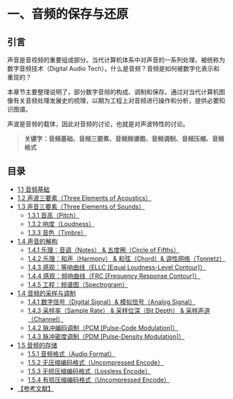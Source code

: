 
# 一、音频的保存与还原

## **引言**
声音是音视频的重要组成部分。当代计算机体系中对声音的一系列处理，被统称为数字音频技术（Digital Audio Tech）。什么是音频？音频是如何被数字化表示和重现的？

本章节主要整理说明了，部分数字音频的构成、调制和保存。通过对当代计算机图像有关音频处理发展史的梳理，以期为工程上对音频进行操作和分析，提供必要知识图谱。

声波是音频的载体，因此对音频的讨论，也就是对声波特性的讨论。

>**关键字：音频基础、音频三要素、音频频谱图、音频调制、音频压缩、音频格式**

## **目录**
* [1.1 音频基础](Docs_1_1.md)
* [1.2 声波三要素（Three Elements of Acoustics）](Docs_1_2.md)
* [1.3 声音三要素（Three Elements of Sounds）](Docs_1_3.md)
	* [1.3.1 音高（Pitch）](Docs_1_3_1.md)
	* [1.3.2 响度（Loudness）](Docs_1_3_2.md)
	* [1.3.3 音色（Timbre）](Docs_1_3_3.md)
* [1.4 声音的解构](Docs_1_4.md)
	* [1.4.1 乐理：音调（Notes） & 五度圈（Circle of Fifths）](Docs_1_4_1.md)
	* [1.4.2 乐理：和声（Harmony） & 和弦（Chord）& 调性网络（Tonnetz）](Docs_1_4_2.md)
	* [1.4.3 感观：等响曲线（ELLC [Equal Loudness-Level Contour]）](Docs_1_4_3.md)
	* [1.4.4 感观：频响曲线（FRC [Frequency Response Contour]）](Docs_1_4_4.md)
	* [1.4.5 工程：频谱图（Spectrogram）](Docs_1_4_5.md)
* [1.4 音频的采样与调制]()
	* [1.4.1 数字信号（Digital Signal）& 模拟信号（Analog Signal）]()
	* [1.4.3 采样率（Sample Rate） & 采样位深（Bit Depth） & 采样声道（Channel）]()
	* [1.4.2 脉冲编码调制（PCM [Pulse-Code Modulation]）]()
	* [1.4.3 脉冲密度调制（PDM [Pulse-Density Modulation]）]()
* [1.5 音频的存储]()
	* [1.5.1 音频格式（Audio Format）]()
	* [1.5.2 无压缩编码格式（Uncompressed Encode）]()
	* [1.5.3 无损压缩编码格式（Lossless Encode）]()
	* [1.5.4 有损压缩编码格式（Uncompressed Encode）]()
* [【参考文献】](References_1.md)
